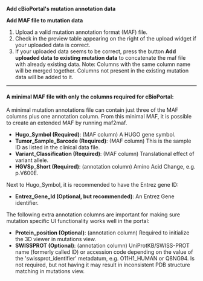 **Add cBioPortal's mutation annotation data**

**Add MAF file to mutation data** 
1. Upload a valid mutation annotation format (MAF) file. 
2. Check in the preview table appearing on the right of the upload widget if your uploaded data is correct. 
3. If your uploaded data seems to be correct, press the button **Add uploaded data to existing mutation data** to concatenate the maf file with already existing data. Note: Columns with the same column name will be merged together. Columns not present in the existing mutation data will be added to it.

---

#### A minimal MAF file with only the columns required for cBioPortal:

A minimal mutation annotations file can contain just three of the MAF columns plus one annotation column. From this minimal MAF, it is possible to create an extended MAF by running maf2maf.

- **Hugo_Symbol (Required)**: (MAF column) A HUGO gene symbol.
- **Tumor_Sample_Barcode (Required)**: (MAF column) This is the sample ID as listed in the clinical data file.
- **Variant_Classification (Required)**: (MAF column) Translational effect of variant allele.
- **HGVSp_Short (Required)**: (annotation column) Amino Acid Change, e.g. p.V600E.

Next to Hugo_Symbol, it is recommended to have the Entrez gene ID:

- **Entrez_Gene_Id (Optional, but recommended)**: An Entrez Gene identifier.

The following extra annotation columns are important for making sure mutation specific UI functionality works well in the portal:

- **Protein_position (Optional)**: (annotation column) Required to initialize the 3D viewer in mutations view.
- **SWISSPROT (Optional)**: (annotation column) UniProtKB/SWISS-PROT name (formerly called ID) or accession code depending on the value of the 'swissprot_identifier' metadatum, e.g. O11H1_HUMAN or Q8NG94. Is not required, but not having it may result in inconsistent PDB structure matching in mutations view.

